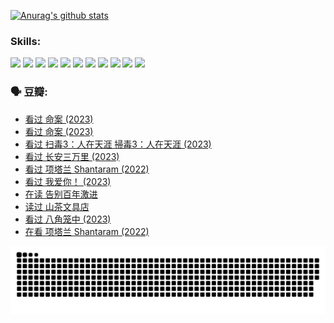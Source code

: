 
[![Anurag's github stats](https://github-readme-stats.vercel.app/api?username=w940853815)](https://github.com/anuraghazra/github-readme-stats)

### Skills:

<code><img height="32" src="https://cdn.jsdelivr.net/npm/simple-icons@v5/icons/python.svg"></code>
<code><img height="32" src="https://cdn.jsdelivr.net/npm/simple-icons@v5/icons/javascript.svg"></code>
<code><img height="32" src="https://cdn.jsdelivr.net/npm/simple-icons@v5/icons/django.svg"></code>
<code><img height="32" src="https://cdn.jsdelivr.net/npm/simple-icons@v5/icons/flask.svg"></code>
<code><img height="32" src="https://cdn.jsdelivr.net/npm/simple-icons@v5/icons/vuetify.svg"></code>
<code><img height="32" src="https://cdn.jsdelivr.net/npm/simple-icons@v5/icons/git.svg"></code>
<code><img height="32" src="https://cdn.jsdelivr.net/npm/simple-icons@v5/icons/docker.svg"></code>
<code><img height="32" src="https://cdn.jsdelivr.net/npm/simple-icons@v5/icons/postgresql.svg"></code>
<code><img height="32" src="https://cdn.jsdelivr.net/npm/simple-icons@v5/icons/elasticsearch.svg"></code>
<code><img height="32" src="https://cdn.jsdelivr.net/npm/simple-icons@v5/icons/macos.svg"></code>
<code><img height="32" src="https://cdn.jsdelivr.net/npm/simple-icons@v5/icons/linux.svg"></code>

### 🗣 豆瓣:

<!-- DOUBAN-ACTIVITIES:START -->
- [看过 命案‎ (2023)](https://www.douban.com/people/136069238/status/4395718336/?_i=96759898)
- [看过 命案‎ (2023)](https://www.douban.com/people/136069238/status/4395718257/?_i=96759898)
- [看过 扫毒3：人在天涯 掃毒3：人在天涯‎ (2023)](https://www.douban.com/people/136069238/status/4394601730/?_i=96759898)
- [看过 长安三万里‎ (2023)](https://www.douban.com/people/136069238/status/4391215935/?_i=96759898)
- [看过 项塔兰 Shantaram‎ (2022)](https://www.douban.com/people/136069238/status/4387849946/?_i=96759898)
- [看过 我爱你！‎ (2023)](https://www.douban.com/people/136069238/status/4385556252/?_i=96759898)
- [在读 告别百年激进](https://www.douban.com/people/136069238/status/4374953075/?_i=96759898)
- [读过 山茶文具店](https://www.douban.com/people/136069238/status/4374952154/?_i=96759898)
- [看过 八角笼中‎ (2023)](https://www.douban.com/people/136069238/status/4367541707/?_i=96759898)
- [在看 项塔兰 Shantaram‎ (2022)](https://www.douban.com/people/136069238/status/4365497032/?_i=96759898)
<!-- DOUBAN-ACTIVITIES:END -->


![Snake animation](https://raw.githubusercontent.com/w940853815/w940853815/output/github-contribution-grid-snake.svg)

<!--
**w940853815/w940853815** is a ✨ _special_ ✨ repository because its `README.md` (this file) appears on your GitHub profile.

Here are some ideas to get you started:

- 🔭 I’m currently working on ...
- 🌱 I’m currently learning ...
- 👯 I’m looking to collaborate on ...
- 🤔 I’m looking for help with ...
- 💬 Ask me about ...
- 📫 How to reach me: ...
- 😄 Pronouns: ...
- ⚡ Fun fact: ...
-->
